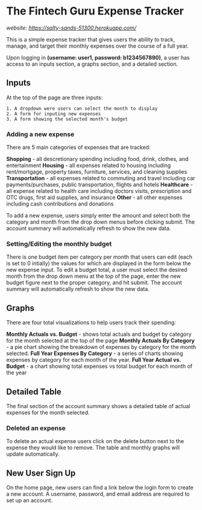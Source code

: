 # The Fintech Guru Expense Tracker

*website: https://salty-sands-51300.herokuapp.com/*

This is a simple expense tracker that gives users the ability
to track, manage, and target their monthly expenses over the course
of a full year.

Upon logging in **(username: user1, password: b1234567890)**, a user has
access to an inputs section, a graphs section, and a detailed section.

## Inputs

At the top of the page are three inputs:

    1. A dropdown were users can select the month to display
    2. A form for inputing new expenses
    3. A form showing the selected month's budget

### Adding a new expense 

There are 5 main categories of expenses that are tracked:

**Shopping** - all descretionary spending including food, drink, 
clothes, and entertainment
**Housing** - all expenses related to housing including rent/mortgage, 
property taxes, furniture, services, and cleaning supplies
**Transportation** - all expenses related to commuting and travel including
car payments/purchases, public transportation, flights and hotels
**Healthcare** - all expense related to health care including doctors visits, 
prescription and OTC drugs, first aid supplies, and insurance
**Other** - all other expenses including cash contributions and donations

To add a new expense, users simply enter the amount and select both the category and month 
from the drop down menus before clicking submit. The account summary will automatically 
refresh to show the new data.

### Setting/Editing the monthly budget

There is one budget item per category per month that users can edit (each is set to 0 intially) 
the values for which are displayed in the form below the new expense input. To edit a budget total,
a user must select the desired month from the drop down menu at the top of the page, enter the new
budget figure next to the proper category, and hit submit. The account summary will automatically
refresh to show the new data. 

## Graphs

There are four total visualizations to help users track their spending:

**Monthly Actuals vs. Budget** - shows total actuals and budget by category
for the month selected at the top of the page
**Monthly Actuals By Category** - a pie chart showing the breakdown of expenses
by category for the month selected.
**Full Year Expenses By Category** - a series of charts showing expenses by 
category for each month of the year.
**Full Year Actual vs. Budget** - a chart showing total expenses vs total 
budget for each month of the year

## Detailed Table

The final section of the account summary shows a detailed table of actual expenses
for the month selected. 

### Deleted an expense

To delete an actual expense users click on the delete button next to the expense 
they would like to remove. The table and monthly graphs will update automatically.

## New User Sign Up

On the home page, new users can find a link below the login form to create a new
account. A username, password, and email address are required to set up an account.

